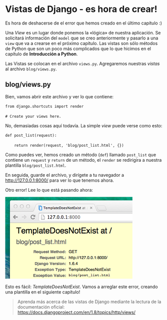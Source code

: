 # Vistas de Django - es hora de crear!

Es hora de deshacerse de el error que hemos creado en el último capítulo :)

Una *View* es un lugar donde ponemos la «lógica» de nuestra aplicación. Se solicitará información del `model` que se creo anteriormente y pasarlo a una `view` que va a crearse en el próximo capítulo. Las vistas son sólo métodos de Python que son un poco más complicados que lo que hicimos en el capítulo de **Introducción a Python**.

Las Vistas se colocan en el archivo `views.py`. Agregaremos nuestras *vistas* al archivo `blog/views.py`.

## blog/views.py

Bien, vamos abrir este archivo y ver lo que contiene:

    from django.shortcuts import render

    # Create your views here.


No, demasiadas cosas aquí todavía. La simple *view* puede verse como esto:

    def post_list(request):

        return render(request, 'blog/post_list.html', {})


Como puedes ver, hemos creado un método (`def`) llamado `post_list` que contiene un `request` y `return` de un método, el `render` se redirigira a nuestra plantilla `blog/post_list.html`.

En seguida, guarde el archivo, y dirígete a tu navegador a http://127.0.0.1:8000/ para ver lo que tenemos ahora.

Otro error! Lee lo que está pasando ahora:

![Error][1]

 [1]: images/error.png

Esto es fácil: *TemplateDoesNotExist*. Vamos a arreglar este error, creando una plantilla en el siguiente capítulo!

> Aprenda más acerca de las vistas de Django mediante la lectura de la documentación oficial: https://docs.djangoproject.com/en/1.8/topics/http/views/
